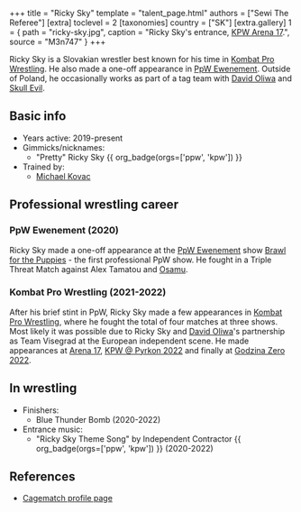 +++
title = "Ricky Sky"
template = "talent_page.html"
authors = ["Sewi The Referee"]
[extra]
toclevel = 2
[taxonomies]
country = ["SK"]
[extra.gallery]
1 = { path = "ricky-sky.jpg", caption = "Ricky Sky's entrance, [KPW Arena 17](@/e/kpw/2021-08-21-kpw-arena-17.md).", source = "M3n747" }
+++

Ricky Sky is a Slovakian wrestler best known for his time in [Kombat Pro Wrestling](@/o/kpw.md). He also made a one-off appearance in [PpW Ewenement](@/o/ppw.md). Outside of Poland, he occasionally works as part of a tag team with [David Oliwa](@/w/david-oliwa.md) and [Skull Evil](@/w/skull-evil.md).

## Basic info

* Years active: 2019-present
* Gimmicks/nicknames:
  - "Pretty" Ricky Sky {{ org_badge(orgs=['ppw', 'kpw']) }}
* Trained by:
  - [Michael Kovac](@/w/michael-kovac.md)

## Professional wrestling career

### PpW Ewenement (2020)

Ricky Sky made a one-off appearance at the [PpW Ewenement](@/o/ppw.md) show [Brawl for the Puppies](@/e/ppw/2020-02-15-ppw-brawl-for-the-puppies.md) - the first professional PpW show. He fought in a Triple Threat Match against Alex Tamatou and [Osamu](@/w/osamu.md).

### Kombat Pro Wrestling (2021-2022)

After his brief stint in PpW, Ricky Sky made a few appearances in [Kombat Pro Wrestling](@/o/kpw.md), where he fought the total of four matches at three shows. Most likely it was possible due to Ricky Sky and [David Oliwa](@/w/david-oliwa.md)'s partnership as Team Visegrad at the European independent scene. He made appearances at [Arena 17](@/e/kpw/2021-08-21-kpw-arena-17.md), [KPW @ Pyrkon 2022](@/e/kpw/2022-06-18-kpw-pyrkon-2022.md) and finally at [Godzina Zero 2022](@/e/kpw/2022-09-17-kpw-godzina-zero-2022.md).

## In wrestling

* Finishers:
  - Blue Thunder Bomb (2020-2022)
* Entrance music:
  - "Ricky Sky Theme Song" by Independent Contractor
    {{ org_badge(orgs=['ppw', 'kpw']) }} (2020-2022)

## References

* [Cagematch profile page](https://www.cagematch.net/?id=2&nr=24379)
